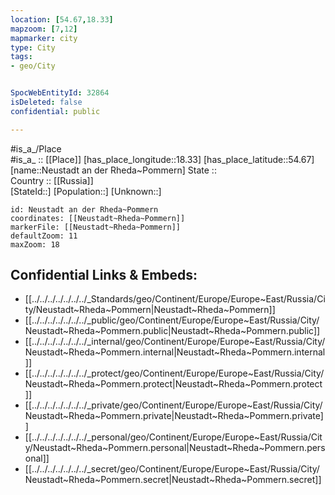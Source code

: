 ```yaml
---
location: [54.67,18.33] 
mapzoom: [7,12] 
mapmarker: city 
type: City
tags:
- geo/City


SpocWebEntityId: 32864
isDeleted: false
confidential: public

---
```

#is_a_/Place  
#is_a_ :: [[Place]] 
[has_place_longitude::18.33] 
[has_place_latitude::54.67] 
[name::Neustadt an der Rheda~Pommern] 
State ::  
Country :: [[Russia]]  
[StateId::] 
[Population::] 
[Unknown::] 


```leaflet
id: Neustadt an der Rheda~Pommern
coordinates: [[Neustadt~Rheda~Pommern]] 
markerFile: [[Neustadt~Rheda~Pommern]] 
defaultZoom: 11 
maxZoom: 18
```


## Confidential Links & Embeds: 
- [[../../../../../../../_Standards/geo/Continent/Europe/Europe~East/Russia/City/Neustadt~Rheda~Pommern|Neustadt~Rheda~Pommern]] 
- [[../../../../../../../_public/geo/Continent/Europe/Europe~East/Russia/City/Neustadt~Rheda~Pommern.public|Neustadt~Rheda~Pommern.public]] 
- [[../../../../../../../_internal/geo/Continent/Europe/Europe~East/Russia/City/Neustadt~Rheda~Pommern.internal|Neustadt~Rheda~Pommern.internal]] 
- [[../../../../../../../_protect/geo/Continent/Europe/Europe~East/Russia/City/Neustadt~Rheda~Pommern.protect|Neustadt~Rheda~Pommern.protect]] 
- [[../../../../../../../_private/geo/Continent/Europe/Europe~East/Russia/City/Neustadt~Rheda~Pommern.private|Neustadt~Rheda~Pommern.private]] 
- [[../../../../../../../_personal/geo/Continent/Europe/Europe~East/Russia/City/Neustadt~Rheda~Pommern.personal|Neustadt~Rheda~Pommern.personal]] 
- [[../../../../../../../_secret/geo/Continent/Europe/Europe~East/Russia/City/Neustadt~Rheda~Pommern.secret|Neustadt~Rheda~Pommern.secret]] 
